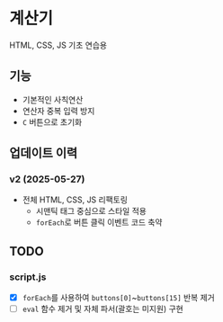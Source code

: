 # 계산기

HTML, CSS, JS 기초 연습용

## 기능

- 기본적인 사칙연산
- 연산자 중복 입력 방지
- `C` 버튼으로 초기화

## 업데이트 이력

### v2 (2025-05-27)

- 전체 HTML, CSS, JS 리팩토링
  - 시맨틱 태그 중심으로 스타일 적용
  - `forEach`로 버튼 클릭 이벤트 코드 축약

## TODO

### script.js

- [x] `forEach`를 사용하여 `buttons[0]`~`buttons[15]` 반복 제거
- [ ] `eval` 함수 제거 및 자체 파서(괄호는 미지원) 구현
